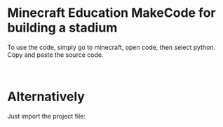 # Minecraft Education MakeCode for building a stadium

To use the code, simply go to minecraft, open code, then select python. Copy and paste the source code.

<br>

# Alternatively

Just import the project file:

